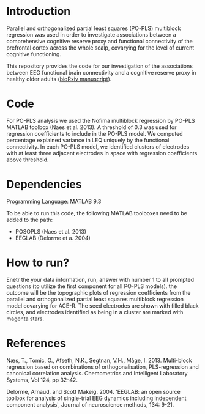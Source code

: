 # Introduction
Parallel and orthogonalized partial least squares (PO-PLS) multiblock regression was used in order to investigate associations between a comprehensive cognitive reserve proxy and functional connectivity of the prefrontal cortex across the whole scalp, covarying for the level of current cognitive functioning.

This repository provides the code for our investigation of the associations between EEG functional brain connectivity and a cognitive reserve proxy in healthy older adults ([bioRxiv manuscript](http://https://www.biorxiv.org/content/10.1101/625608v1.abstract)).

# Code
For PO-PLS analysis we used the Nofima multiblock regression by PO-PLS MATLAB toolbox (Naes et al. 2013). A threshold of 0.3 was used for regression coefficients to include in the PO-PLS model. We computed percentage explained variance in LEQ uniquely by the functional connectivity. In each PO-PLS model, we identified clusters of electrodes with at least three adjacent electrodes in space with regression coefficients above threshold. 

# Dependencies
Programming Language: MATLAB 9.3
 
To be able to run this code, the following MATLAB toolboxes need to be added to the path:
* POSOPLS (Naes et al. 2013)
* EEGLAB (Delorme et a. 2004)

# How to run?
Enetr the your data information, run, answer with number 1 to all prompted questions (to utilize the first component for all PO-PLS models). the outcome will be the topographic plots of regression coefficients from the parallel and orthogonalized partial least squares multiblock regression model covarying for ACE-R. The seed electrodes are shown with filled black circles, and electrodes identified as being in a cluster are marked with magenta stars.            

# References
Næs, T., Tomic, O., Afseth, N.K., Segtnan, V.H., Måge, I. 2013. Multi-block regression based on combinations of orthogonalisation, PLS-regression and canonical correlation analysis. Chemometrics and Intelligent Laboratory Systems, Vol 124, pp 32-42.

Delorme, Arnaud, and Scott  Makeig. 2004. 'EEGLAB: an open source toolbox for analysis of single-trial EEG dynamics including independent component analysis', Journal of neuroscience methods, 134: 9-21.
